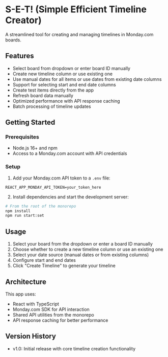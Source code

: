# S-E-T! (Simple Efficient Timeline Creator)

A streamlined tool for creating and managing timelines in Monday.com boards.

## Features

- Select board from dropdown or enter board ID manually
- Create new timeline column or use existing one
- Use manual dates for all items or use dates from existing date columns
- Support for selecting start and end date columns
- Create test items directly from the app
- Refresh board data manually
- Optimized performance with API response caching
- Batch processing of timeline updates

## Getting Started

### Prerequisites

- Node.js 16+ and npm
- Access to a Monday.com account with API credentials

### Setup

1. Add your Monday.com API token to a `.env` file:

```
REACT_APP_MONDAY_API_TOKEN=your_token_here
```

2. Install dependencies and start the development server:

```bash
# From the root of the monorepo
npm install
npm run start:set
```

## Usage

1. Select your board from the dropdown or enter a board ID manually
2. Choose whether to create a new timeline column or use an existing one
3. Select your date source (manual dates or from existing columns)
4. Configure start and end dates
5. Click "Create Timeline" to generate your timeline

## Architecture

This app uses:
- React with TypeScript
- Monday.com SDK for API interaction
- Shared API utilities from the monorepo
- API response caching for better performance

## Version History

- v1.0: Initial release with core timeline creation functionality 